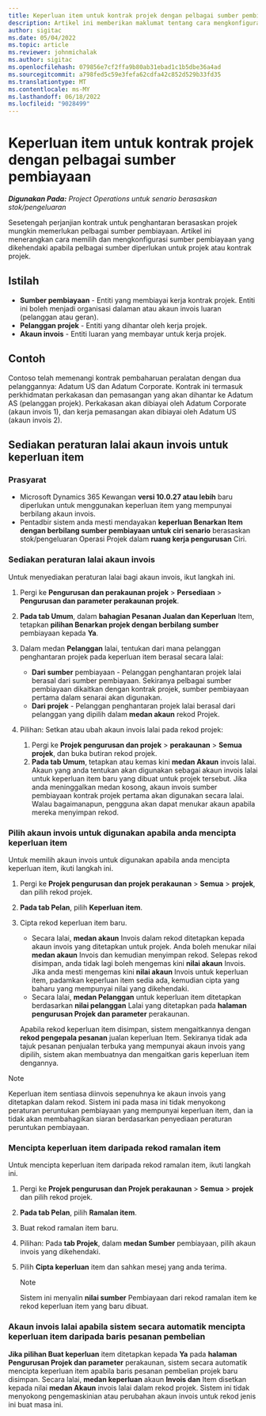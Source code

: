 ```yaml
---
title: Keperluan item untuk kontrak projek dengan pelbagai sumber pembiayaan
description: Artikel ini memberikan maklumat tentang cara mengkonfigurasi dan menggunakan keperluan item dengan pelbagai sumber pembiayaan.
author: sigitac
ms.date: 05/04/2022
ms.topic: article
ms.reviewer: johnmichalak
ms.author: sigitac
ms.openlocfilehash: 079856e7cf2ffa9b80ab31ebad1c1b5dbe36a4ad
ms.sourcegitcommit: a798fed5c59e3fefa62cdfa42c852d529b33fd35
ms.translationtype: MT
ms.contentlocale: ms-MY
ms.lasthandoff: 06/18/2022
ms.locfileid: "9028499"
---
```

# <a name="item-requirements-for-project-contracts-with-multiple-funding-sources"></a>Keperluan item untuk kontrak projek dengan pelbagai sumber pembiayaan

_**Digunakan Pada:** Project Operations untuk senario berasaskan stok/pengeluaran_

Sesetengah perjanjian kontrak untuk penghantaran berasaskan projek mungkin memerlukan pelbagai sumber pembiayaan. Artikel ini menerangkan cara memilih dan mengkonfigurasi sumber pembiayaan yang dikehendaki apabila pelbagai sumber diperlukan untuk projek atau kontrak projek.

## <a name="terminology"></a>Istilah

- **Sumber pembiayaan** - Entiti yang membiayai kerja kontrak projek. Entiti ini boleh menjadi organisasi dalaman atau akaun invois luaran (pelanggan atau geran).
- **Pelanggan projek** - Entiti yang dihantar oleh kerja projek.
- **Akaun invois** - Entiti luaran yang membayar untuk kerja projek.

## <a name="example"></a>Contoh

Contoso telah memenangi kontrak pembaharuan peralatan dengan dua pelanggannya: Adatum US dan Adatum Corporate. Kontrak ini termasuk perkhidmatan perkakasan dan pemasangan yang akan dihantar ke Adatum AS (pelanggan projek). Perkakasan akan dibiayai oleh Adatum Corporate (akaun invois 1), dan kerja pemasangan akan dibiayai oleh Adatum US (akaun invois 2).

## <a name="set-up-invoice-account-defaulting-rules-for-item-requirements"></a>Sediakan peraturan lalai akaun invois untuk keperluan item

### <a name="prerequisites"></a>Prasyarat

- Microsoft Dynamics 365 Kewangan **versi 10.0.27 atau lebih** baru diperlukan untuk menggunakan keperluan item yang mempunyai berbilang akaun invois.
- Pentadbir sistem anda mesti mendayakan **keperluan Benarkan Item dengan berbilang sumber pembiayaan untuk ciri senario** berasaskan stok/pengeluaran Operasi Projek dalam **ruang kerja pengurusan** Ciri.

### <a name="set-up-the-invoice-account-defaulting-rules"></a>Sediakan peraturan lalai akaun invois

Untuk menyediakan peraturan lalai bagi akaun invois, ikut langkah ini.

1. Pergi ke **Pengurusan dan perakaunan projek** \> **Persediaan** \> **Pengurusan dan parameter perakaunan projek**.
1. **Pada tab Umum**, dalam **bahagian Pesanan Jualan dan Keperluan** Item, tetapkan **pilihan Benarkan projek dengan berbilang sumber** pembiayaan kepada **Ya**.
1. Dalam medan **Pelanggan** lalai, tentukan dari mana pelanggan penghantaran projek pada keperluan item berasal secara lalai:

    - **Dari sumber** pembiayaan - Pelanggan penghantaran projek lalai berasal dari sumber pembiayaan. Sekiranya pelbagai sumber pembiayaan dikaitkan dengan kontrak projek, sumber pembiayaan pertama dalam senarai akan digunakan.
    - **Dari projek** - Pelanggan penghantaran projek lalai berasal dari pelanggan yang dipilih dalam **medan akaun** rekod Projek.

1. Pilihan: Setkan atau ubah akaun invois lalai pada rekod projek:

    1. Pergi ke **Projek pengurusan dan projek** \> **perakaunan** \> **Semua projek**, dan buka butiran rekod projek.
    2. **Pada tab Umum**, tetapkan atau kemas kini **medan Akaun** invois lalai. Akaun yang anda tentukan akan digunakan sebagai akaun invois lalai untuk keperluan item baru yang dibuat untuk projek tersebut. Jika anda meninggalkan medan kosong, akaun invois sumber pembiayaan kontrak projek pertama akan digunakan secara lalai. Walau bagaimanapun, pengguna akan dapat menukar akaun apabila mereka menyimpan rekod.

### <a name="select-the-invoice-account-to-use-when-you-create-an-item-requirement"></a>Pilih akaun invois untuk digunakan apabila anda mencipta keperluan item

Untuk memilih akaun invois untuk digunakan apabila anda mencipta keperluan item, ikuti langkah ini.

1. Pergi ke **Projek pengurusan dan projek perakaunan** \> **Semua** \> **projek**, dan pilih rekod projek.
1. **Pada tab Pelan**, pilih **Keperluan item**.
1. Cipta rekod keperluan item baru.

    - Secara lalai, **medan akaun** Invois dalam rekod ditetapkan kepada akaun invois yang ditetapkan untuk projek. Anda boleh menukar nilai **medan akaun** Invois dan kemudian menyimpan rekod. Selepas rekod disimpan, anda tidak lagi boleh mengemas kini **nilai akaun** Invois. Jika anda mesti mengemas kini **nilai akaun** Invois untuk keperluan item, padamkan keperluan item sedia ada, kemudian cipta yang baharu yang mempunyai nilai yang dikehendaki.
    - Secara lalai, **medan Pelanggan** untuk keperluan item ditetapkan berdasarkan **nilai pelanggan** Lalai yang ditetapkan pada **halaman pengurusan Projek dan parameter** perakaunan.

    Apabila rekod keperluan item disimpan, sistem mengaitkannya dengan **rekod pengepala pesanan** jualan keperluan Item. Sekiranya tidak ada tajuk pesanan penjualan terbuka yang mempunyai akaun invois yang dipilih, sistem akan membuatnya dan mengaitkan garis keperluan item dengannya.

> [!NOTE]
> Keperluan item sentiasa diinvois sepenuhnya ke akaun invois yang ditetapkan dalam rekod. Sistem ini pada masa ini tidak menyokong peraturan peruntukan pembiayaan yang mempunyai keperluan item, dan ia tidak akan membahagikan siaran berdasarkan penyediaan peraturan peruntukan pembiayaan.

### <a name="create-an-item-requirement-from-an-item-forecast-record"></a>Mencipta keperluan item daripada rekod ramalan item

Untuk mencipta keperluan item daripada rekod ramalan item, ikuti langkah ini.

1. Pergi ke **Projek pengurusan dan Projek perakaunan** \> **Semua** \> **projek** dan pilih rekod projek.
1. **Pada tab Pelan**, pilih **Ramalan item**.
1. Buat rekod ramalan item baru.
1. Pilihan: Pada **tab Projek**, dalam **medan Sumber** pembiayaan, pilih akaun invois yang dikehendaki.
1. Pilih **Cipta keperluan** item dan sahkan mesej yang anda terima.

    > [!NOTE]
    > Sistem ini menyalin **nilai sumber** Pembiayaan dari rekod ramalan item ke rekod keperluan item yang baru dibuat.

### <a name="default-invoice-account-when-the-system-automatically-creates-an-item-requirement-from-a-purchase-order-line"></a>Akaun invois lalai apabila sistem secara automatik mencipta keperluan item daripada baris pesanan pembelian

**Jika pilihan Buat keperluan** item ditetapkan kepada **Ya** pada **halaman Pengurusan Projek dan parameter** perakaunan, sistem secara automatik mencipta keperluan item apabila baris pesanan pembelian projek baru disimpan. Secara lalai, **medan keperluan** akaun **Invois dan** Item disetkan kepada nilai **medan Akaun** invois lalai dalam rekod projek. Sistem ini tidak menyokong pengemaskinian atau perubahan akaun invois untuk rekod jenis ini buat masa ini.
